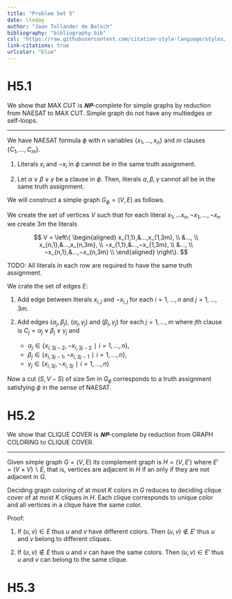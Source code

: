 ```yaml
---
title: "Problem Set 5"
date: \today
author: "Jaan Tollander de Balsch"
bibliography: "bibliography.bib"
csl: "https://raw.githubusercontent.com/citation-style-language/styles/master/harvard-anglia-ruskin-university.csl"
link-citations: true
urlcolor: "blue"
---
```

# H5.1
We show that MAX CUT is $𝐍𝐏$-complete for simple graphs by reduction from NAESAT to MAX CUT. Simple graph do not have any multiedges or self-loops.

---

We have NAESAT formula $ϕ$ with $n$ variables $\{x_1,...,x_n\}$ and $m$ clauses $\{C_1,...,C_m\}.$

1) Literals $x_i$ and $¬x_i$ in $ϕ$ cannot be in the same truth assignment.

2) Let $α∨β∨γ$ be a clause in $ϕ$. Then, literals $α,β,γ$ cannot all be in the same truth assignment.

We will construct a simple graph $G_ϕ=(V,E)$ as follows.

We create the set of vertices $V$ such that for each literal $x_1,...x_n,¬x_1,...,¬x_n$ we create $3m$ the literals

$$
V = \left\{
\begin{aligned}
x_{1,1},&...,x_{1,3m}, \\
&..., \\
x_{n,1},&...,x_{n,3m}, \\
¬x_{1,1},&...,¬x_{1,3m}, \\
&..., \\
¬x_{n,1},&...,¬x_{n,3m} \\
\end{aligned}
\right\}.
$$

TODO: All literals in each row are required to have the same truth assignment.

We crate the set of edges $E$:

1) Add edge between literals $x_{i,j}$ and $¬x_{i,j}$ for each $i=1,...,n$ and $j=1,...,3m.$

2) Add edges $(α_j,β_j)$, $(α_j,γ_j)$ and $(β_j,γ_j)$ for each $j=1,...,m$ where $j$th clause is $C_j=α_j∨β_j∨γ_j$ and
    * $α_j∈\{x_{i,3j-2},¬x_{i,3j-2} ∣ i=1,...,n\}$, 
    * $β_j∈\{x_{i,3j-1},¬x_{i,3j-1} ∣ i=1,...,n\}$, 
    * $γ_j∈\{x_{i,3j},¬x_{i,3j} ∣ i=1,...,n\}$

Now a cut $(S,V-S)$ of size $5m$ in $G_ϕ$ corresponds to a truth assignment satisfying $ϕ$ in the sense of NAESAT.


# H5.2
We show that CLIQUE COVER is $𝐍𝐏$-complete by reduction from GRAPH COLORING to CLIQUE COVER.

---

Given simple graph $G=(V,E)$ its complement graph is $H=(V,E')$ where $E'=(V×V)∖E,$ that is, vertices are adjacent in $H$ if an only if they are not adjacent in $G.$

Deciding graph coloring of at most $K$ colors in $G$ reduces to deciding clique cover of at most $K$ cliques in $H.$ Each clique corresponds to unique color and all vertices in a clique have the same color.

Proof: 

1) If $(u,v)∈E$ thus $u$ and $v$ have different colors. Then $(u,v)∉E'$ thus $u$ and $v$ belong to different cliques.

2) If $(u,v)∉E$ thus $u$ and $v$ can have the same colors. Then $(u,v)∈E'$ thus $u$ and $v$ can belong to the same clique.


# H5.3


<!-- # References -->